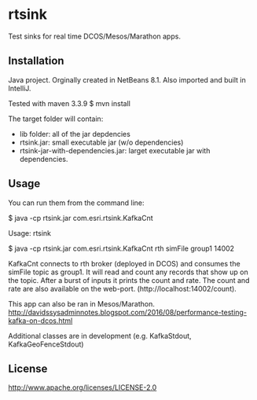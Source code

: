 # rtsink

Test sinks for real time DCOS/Mesos/Marathon apps.

## Installation

Java project. Orginally created in NetBeans 8.1. Also imported and built in IntelliJ.

Tested with maven 3.3.9
$ mvn install 

The target folder will contain:
- lib folder: all of the jar depdencies
- rtsink.jar: small executable jar (w/o dependencies)
- rtsink-jar-with-dependencies.jar: larget executable jar with dependencies.

## Usage

You can run them from the command line:

$ java -cp rtsink.jar com.esri.rtsink.KafkaCnt

Usage: rtsink <broker-list-or-hub-name> <topic> <group-id> <web-port>

$ java -cp rtsink.jar com.esri.rtsink.KafkaCnt rth simFile group1 14002

KafkaCnt connects to rth broker (deployed in DCOS) and consumes the simFile topic as group1.  It will read and count any records that show up on the topic. After a burst of inputs it prints the count and rate.  The count and rate are also available on the web-port. (http://localhost:14002/count).

This app can also be ran in Mesos/Marathon.  http://davidssysadminnotes.blogspot.com/2016/08/performance-testing-kafka-on-dcos.html 

Additional classes are in development (e.g. KafkaStdout, KafkaGeoFenceStdout)

## License

http://www.apache.org/licenses/LICENSE-2.0 
